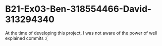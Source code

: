 # B21-Ex03-Ben-318554466-David-313294340
At the time of developing this project, I was not
aware of the power of well explained commits :(
